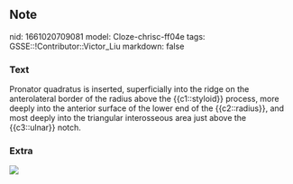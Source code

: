 ## Note
nid: 1661020709081
model: Cloze-chrisc-ff04e
tags: GSSE::!Contributor::Victor_Liu
markdown: false

### Text
Pronator quadratus is inserted, superficially into the ridge on the anterolateral border of the radius above the {{c1::styloid}} process, more deeply into the anterior surface of the lower end of the {{c2::radius}}, and most deeply into the triangular interosseous area just above the {{c3::ulnar}} notch.

### Extra
<img src="paste-25353fa3a55601f5467e48311aab6a25c2a92b1d.jpg">
